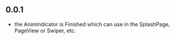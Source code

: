 ## 0.0.1

* the AnimIndicator is Finished which can use in the SplashPage, PageView or Swiper, etc.
